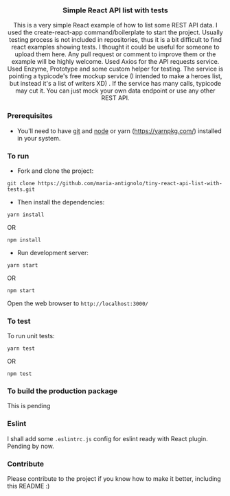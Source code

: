 
<p align="center">
    <h3 align="center">Simple React API list with tests<br></h3>
</p>


<p align="center">
This is a very simple React example of how to list some REST API data.  
I used the create-react-app command/boilerplate to start the project.  
Usually testing process is not included in repositories, thus it is a bit difficult to find react examples showing tests. I thought it could be useful for someone to upload them here.  
Any pull request or comment to improve them or the example will be highly welcome.  
Used Axios for the API requests service.  
Used Enzyme, Prototype and some custom helper for testing.  
The service is pointing a typicode's free mockup service (I intended to make a heroes list, but instead it's a list of writers XD) . If the service has many calls, typicode may cut it. You can just mock your own data endpoint or use any other REST API.  
</p>


### Prerequisites
* You'll need to have [git](https://git-scm.com/) and [node](https://nodejs.org/en/) or yarn (https://yarnpkg.com/) installed in your system.

### To run
* Fork and clone the project:

```
git clone https://github.com/maria-antignolo/tiny-react-api-list-with-tests.git
```

* Then install the dependencies:

```
yarn install
```
OR

```
npm install
```

* Run development server:

```
yarn start
```
OR

```
npm start
```

Open the web browser to `http://localhost:3000/`

### To test
To run unit tests:

```
yarn test
```
OR

```
npm test
```

### To build the production package
This is pending

### Eslint
I shall add some `.eslintrc.js` config for eslint ready with React plugin.
Pending by now.

### Contribute
Please contribute to the project if you know how to make it better, including this README :)
